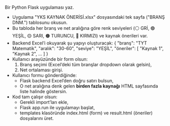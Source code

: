 Bir Python Flask uygulaması yaz.
- Uygulama "YKS KAYNAK ÖNERİSİ.xlsx" dosyasındaki tek sayfa ("BRANŞ DNM.") tablosunu okusun.
- Bu tabloda her branş ve net aralığına göre renk seviyeleri (⚪ GRİ, 🟢 YEŞİL, 🟡 SARI, 🟠 TURUNCU, 🔴 KIRMIZI) ve kaynak önerileri var.
- Backend Excel’i okuyarak şu yapıyı oluşturacak:
   { "branş": "TYT Matematik", "aralık": "30-60", "seviye": "YEŞİL", "öneriler": [ "Kaynak 1", "Kaynak 2", ... ] }
- Kullanıcı arayüzünde bir form olsun:
   1) Branş seçimi (Excel’deki tüm branşlar dropdown olarak gelsin),
   2) Net ortalaması girişi.
- Kullanıcı formu gönderdiğinde:
   - Flask backend Excel’den doğru satırı bulsun,
   - O net aralığına denk gelen **birden fazla kaynağı** HTML sayfasında liste halinde göstersin.
- Kod tam çalışır olsun:
   - Gerekli import’ları ekle,
   - Flask app.run ile uygulamayı başlat,
   - templates klasöründe index.html (form) ve result.html (öneriler) dosyalarını üret.
